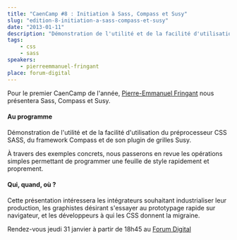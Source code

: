 ```yaml
---
title: "CaenCamp #8 : Initiation à Sass, Compass et Susy"
slug: "edition-8-initiation-a-sass-compass-et-susy"
date: "2013-01-11"
description: "Démonstration de l'utilité et de la facilité d'utilisation du préprocesseur CSS SASS, du framework Compass et de son plugin de grilles Susy."
tags:
    - css
    - sass
speakers:
    - pierreemmanuel-fringant
place: forum-digital
---
```


Pour le premier CaenCamp de l'année, [Pierre-Emmanuel Fringant](https://twitter.com/pefringant) nous
présentera Sass, Compass et Susy.

#### Au programme

Démonstration de l'utilité et de la facilité d'utilisation du préprocesseur CSS SASS, du framework
Compass et de son plugin de grilles Susy.

À travers des exemples concrets, nous passerons en revue les opérations simples permettant de
programmer une feuille de style rapidement et proprement.

#### Qui, quand, où ?

Cette présentation intéressera les intégrateurs souhaitant industrialiser leur production, les
graphistes désirant s'essayer au prototypage rapide sur navigateur, et les développeurs à qui les
CSS donnent la migraine.

Rendez-vous jeudi 31 janvier à partir de 18h45 au [Forum Digital](http://www.forum-digital.fr)
